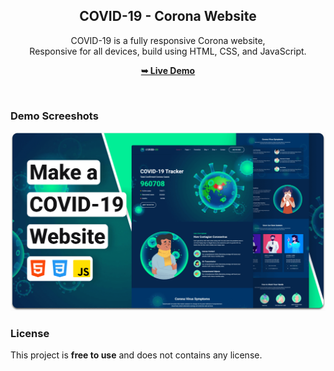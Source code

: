 <div align="center">


  <h2 align="center">COVID-19 - Corona Website</h2>

  COVID-19 is a fully responsive Corona website, <br />Responsive for all devices, build using HTML, CSS, and JavaScript.

  <a href="https://adnan-bhaldar.github.io/Covid-19/"><strong>➥ Live Demo</strong></a>

</div>

<br />

### Demo Screeshots

![COVID-19 Desktop Demo](./readme-images/desktop.png "Desktop Demo")


### License

This project is **free to use** and does not contains any license.
